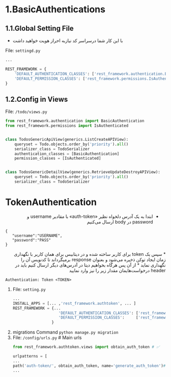 # 1.BasicAuthentications

## 1.1.Global Setting File

* با این کار شما درسراسر کد نیازبه احراز هویت خواهید داشت

File: `settingd.py`

```python
...

REST_FRAMEWORK = {
    'DEFAULT_AUTHENTICATION_CLASSES': ['rest_framework.authentication.BasicAuthentication'],
    'DEFAULT_PERMISSION_CLASSES': ['rest_framework.permissions.IsAuthenticated']
}
```

## 1.2.Config in Views

File: `/todo/views.py`

```python
from rest_framework.authentication import BasicAuthentication
from rest_framework.permissions import IsAuthenticated


class TodosGenericApiView(generics.ListCreateAPIView):
    queryset = Todo.objects.order_by('priority').all()
    serializer_class = TodoSerializer
    authentication_classes = [BasicAuthentication]
    permission_classes = [IsAuthenticated]


class TodosGenericDetailView(generics.RetrieveUpdateDestroyAPIView):
    queryset = Todo.objects.order_by('priority').all()
    serializer_class = TodoSerializer
```

# TokenAuthentication

<div style="direction: rtl">

* ابتدا به یک آدرس دلخواه نظیر «auth-token» با مقادیر username و password در body ارسال می‌کنیم

</div>

```
{
   "username":"USERNAME",
   "password":"PASS"
}
```

<div style="direction: rtl">
* سپس یک token برای کاربر ساخته شده و در دیتابیس برای همان کاربر با نگهداری زمان ایجاد توکن ذخیره می‌شود و بعنوان response برمیگرداند تا کدنویس آن را نگهداری نماید
* از آن پس هرگاه بخواهیم دیتا در آدرس‌های دیگر ارسال کنیم باید در header درخواست‌هایمان مقدار زیر را نیز وارد نمایید

</div>

```Authentication: Token <TOKEN>```

1. File: `setting.py`
    ```python
    ...
    INSTALL_APPS = [... ,'rest_framework.authtoken', ... ]
    REST_FRAMEWORK = {...
                        'DEFAULT_AUTHENTICATION_CLASSES': ['rest_framework.authentication.TokenAuthentication'],
                        'DEFAULT_PERMISSION_CLASSES':     ['rest_framework.permissions.IsAuthenticated']
                     }
   ```
2. migrations Command `python manage.py migration`
3. File: `/config/urls.py` # Main urls
   ```python
   from rest_framework.authtoken.views import obtain_auth_token # ✅️
   
   urlpatterns = [
   ...
   path('auth-token/', obtain_auth_token, name='generate_auth_token')# ✅️
   ...
